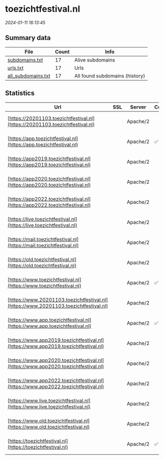 # toezichtfestival.nl
*2024-01-11 16:13:45*
## Summary data
| File       | Count | Info |
|------------|-------|------|
|[subdomains.txt](/data/toezichtfestival.nl/subdomains.txt)|17|Alive subdomains|
|[urls.txt](/data/toezichtfestival.nl/urls.txt)|17|Urls|
|[all_subdomains.txt](/data/toezichtfestival.nl/all_subdomains.txt)|17|All found subdomains (history)|
## Statistics
| Url | SSL | Server | Cookie | HSTS | CSP | XFO | XXP | RP | Tech |Title |
|------------|-------|------|------|------|------|------|------|------|------|------|
|[https://20201103.toezichtfestival.nl](https://20201103.toezichtfestival.nl)| |Apache/2| | | | | |:white_check_mark: |Apache HTTP Serv...|403 Forbidden|
|[https://app.toezichtfestival.nl](https://app.toezichtfestival.nl)| |Apache/2|:white_check_mark: |:white_check_mark: |:warning: |:white_check_mark: |:white_check_mark: |:white_check_mark: |Apache HTTP Serv...|Spitz App|
|[https://app2019.toezichtfestival.nl](https://app2019.toezichtfestival.nl)| |Apache/2| | | | | |:white_check_mark: |Apache HTTP Serv...|403 Forbidden|
|[https://app2020.toezichtfestival.nl](https://app2020.toezichtfestival.nl)| |Apache/2| | | | | |:white_check_mark: |Apache HTTP Serv...|403 Forbidden|
|[https://app2022.toezichtfestival.nl](https://app2022.toezichtfestival.nl)| |Apache/2| | | | | |:white_check_mark: |Apache HTTP Serv...|403 Forbidden|
|[https://live.toezichtfestival.nl](https://live.toezichtfestival.nl)| |Apache/2| | | | | |:white_check_mark: |Apache HTTP Serv...|403 Forbidden|
|[https://mail.toezichtfestival.nl](https://mail.toezichtfestival.nl)| |Apache/2| | | | | |:white_check_mark: |Apache HTTP Serv...|403 Forbidden|
|[https://old.toezichtfestival.nl](https://old.toezichtfestival.nl)| |Apache/2| | | | | |:white_check_mark: |Apache HTTP Serv...|403 Forbidden|
|[https://www.toezichtfestival.nl](https://www.toezichtfestival.nl)| |Apache/2|:white_check_mark: |:white_check_mark: |:warning: |:white_check_mark: |:white_check_mark: |:white_check_mark: |Apache HTTP Serv...||
|[https://www.20201103.toezichtfestival.nl](https://www.20201103.toezichtfestival.nl)| |Apache/2| | | | | |:white_check_mark: |Apache HTTP Serv...|403 Forbidden|
|[https://www.app.toezichtfestival.nl](https://www.app.toezichtfestival.nl)| |Apache/2|:white_check_mark: |:white_check_mark: |:warning: |:white_check_mark: |:white_check_mark: |:white_check_mark: |Apache HTTP Serv...|Home - Toezicht...|
|[https://www.app2019.toezichtfestival.nl](https://www.app2019.toezichtfestival.nl)| |Apache/2| | | | | |:white_check_mark: |Apache HTTP Serv...|403 Forbidden|
|[https://www.app2020.toezichtfestival.nl](https://www.app2020.toezichtfestival.nl)| |Apache/2| | | | | |:white_check_mark: |Apache HTTP Serv...|403 Forbidden|
|[https://www.app2022.toezichtfestival.nl](https://www.app2022.toezichtfestival.nl)| |Apache/2| | | | | |:white_check_mark: |Apache HTTP Serv...|403 Forbidden|
|[https://www.live.toezichtfestival.nl](https://www.live.toezichtfestival.nl)| |Apache/2| | | | | |:white_check_mark: |Apache HTTP Serv...|403 Forbidden|
|[https://www.old.toezichtfestival.nl](https://www.old.toezichtfestival.nl)| |Apache/2| | | | | |:white_check_mark: |Apache HTTP Serv...|403 Forbidden|
|[https://toezichtfestival.nl](https://toezichtfestival.nl)| |Apache/2|:white_check_mark: |:white_check_mark: |:warning: |:white_check_mark: |:white_check_mark: |:white_check_mark: |Apache HTTP Serv...|301 Moved Perman...|